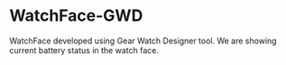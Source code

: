 # WatchFace-GWD
WatchFace developed using Gear Watch Designer tool.
We are showing current battery status in the watch face.
